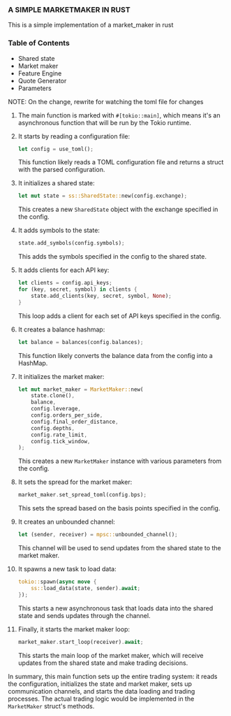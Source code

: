 ### A SIMPLE MARKETMAKER IN RUST

This is a simple implementation of a market_maker in rust

### Table of Contents

- Shared state
- Market maker
- Feature Engine
- Quote Generator
- Parameters

NOTE: On the change, rewrite for watching the toml file for changes

1. The main function is marked with `#[tokio::main]`, which means it's an asynchronous function that will be run by the Tokio runtime.

2. It starts by reading a configuration file:

   ```rust
   let config = use_toml();
   ```

   This function likely reads a TOML configuration file and returns a struct with the parsed configuration.

3. It initializes a shared state:

   ```rust
   let mut state = ss::SharedState::new(config.exchange);
   ```

   This creates a new `SharedState` object with the exchange specified in the config.

4. It adds symbols to the state:

   ```rust
   state.add_symbols(config.symbols);
   ```

   This adds the symbols specified in the config to the shared state.

5. It adds clients for each API key:

   ```rust
   let clients = config.api_keys;
   for (key, secret, symbol) in clients {
       state.add_clients(key, secret, symbol, None);
   }
   ```

   This loop adds a client for each set of API keys specified in the config.

6. It creates a balance hashmap:

   ```rust
   let balance = balances(config.balances);
   ```

   This function likely converts the balance data from the config into a HashMap.

7. It initializes the market maker:

   ```rust
   let mut market_maker = MarketMaker::new(
       state.clone(),
       balance,
       config.leverage,
       config.orders_per_side,
       config.final_order_distance,
       config.depths,
       config.rate_limit,
       config.tick_window,
   );
   ```

   This creates a new `MarketMaker` instance with various parameters from the config.

8. It sets the spread for the market maker:

   ```rust
   market_maker.set_spread_toml(config.bps);
   ```

   This sets the spread based on the basis points specified in the config.

9. It creates an unbounded channel:

   ```rust
   let (sender, receiver) = mpsc::unbounded_channel();
   ```

   This channel will be used to send updates from the shared state to the market maker.

10. It spawns a new task to load data:

    ```rust
    tokio::spawn(async move {
        ss::load_data(state, sender).await;
    });
    ```

    This starts a new asynchronous task that loads data into the shared state and sends updates through the channel.

11. Finally, it starts the market maker loop:
    ```rust
    market_maker.start_loop(receiver).await;
    ```
    This starts the main loop of the market maker, which will receive updates from the shared state and make trading decisions.

In summary, this main function sets up the entire trading system: it reads the configuration, initializes the state and market maker, sets up communication channels, and starts the data loading and trading processes. The actual trading logic would be implemented in the `MarketMaker` struct's methods.

